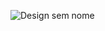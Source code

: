 ![Design sem nome](https://github.com/rianjsp/desenvolvimento-sistemas/assets/116752833/8172ba1c-5ca5-4283-aa9e-a6ac0f3a3a15)
